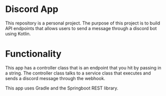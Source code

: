 # Discord App 
This repository is a personal project.
The purpose of this project is to build API endpoints that allows users to send a message through a discord bot using Kotlin.

# Functionality
This app has a controller class that is an endpoint that you hit by passing in a string. The controller class talks to a service class that executes and sends a discord message through the webhook.

This app uses Gradle and the Springboot REST library.
